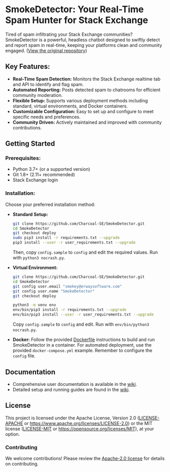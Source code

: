 # SmokeDetector: Your Real-Time Spam Hunter for Stack Exchange

Tired of spam infiltrating your Stack Exchange communities? SmokeDetector is a powerful, headless chatbot designed to swiftly detect and report spam in real-time, keeping your platforms clean and community engaged. ([View the original repository](https://github.com/Charcoal-SE/SmokeDetector))

## Key Features:

*   **Real-Time Spam Detection:** Monitors the Stack Exchange realtime tab and API to identify and flag spam.
*   **Automated Reporting:** Posts detected spam to chatrooms for efficient community moderation.
*   **Flexible Setup:**  Supports various deployment methods including standard, virtual environments, and Docker containers.
*   **Customizable Configuration:** Easy to set up and configure to meet specific needs and preferences.
*   **Community Driven:** Actively maintained and improved with community contributions.

## Getting Started

### Prerequisites:

*   Python 3.7+ (or a supported version)
*   Git 1.8+ (2.11+ recommended)
*   Stack Exchange login

### Installation:

Choose your preferred installation method:

*   **Standard Setup:**
    ```bash
    git clone https://github.com/Charcoal-SE/SmokeDetector.git
    cd SmokeDetector
    git checkout deploy
    sudo pip3 install -r requirements.txt --upgrade
    pip3 install --user -r user_requirements.txt --upgrade
    ```
    Then, copy `config.sample` to `config` and edit the required values.  Run with `python3 nocrash.py`.

*   **Virtual Environment:**
    ```bash
    git clone https://github.com/Charcoal-SE/SmokeDetector.git
    cd SmokeDetector
    git config user.email "smokey@erwaysoftware.com"
    git config user.name "SmokeDetector"
    git checkout deploy

    python3 -m venv env
    env/bin/pip3 install -r requirements.txt --upgrade
    env/bin/pip3 install --user -r user_requirements.txt --upgrade
    ```
    Copy `config.sample` to `config` and edit. Run with `env/bin/python3 nocrash.py`.

*   **Docker:**
    Follow the provided [Dockerfile](Dockerfile) instructions to build and run SmokeDetector in a container.  For automated deployment, use the provided `docker-compose.yml` example.  Remember to configure the `config` file.

## Documentation

*   Comprehensive user documentation is available in the [wiki](https://charcoal-se.org/smokey).
*   Detailed setup and running guides are found in the [wiki](https://charcoal-se.org/smokey/Set-Up-and-Run-SmokeDetector).

## License

This project is licensed under the Apache License, Version 2.0 ([LICENSE-APACHE](LICENSE-APACHE) or <https://www.apache.org/licenses/LICENSE-2.0>) or the MIT license ([LICENSE-MIT](LICENSE-MIT) or <https://opensource.org/licenses/MIT>), at your option.

### Contributing

We welcome contributions! Please review the [Apache-2.0 license](https://www.apache.org/licenses/LICENSE-2.0) for details on contributing.